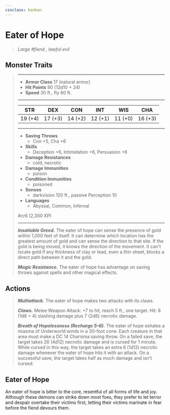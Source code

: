 ```yaml
---
cssclass: kanban
---
```


# Eater of Hope
>*Large #fiend , lawful evil*
## Monster Traits
>___
>- **Armor Class** 17 (natural armor)
>- **Hit Points** 90 (12d10 + 24)
>- **Speed** 30 ft., fly 60 ft.
>___
>|STR|DEX|CON|INT|WIS|CHA|
>|:---:|:---:|:---:|:---:|:---:|:---:|
>|19 (+4)|17 (+3)|14 (+2)|12 (+1)|11 (+0)|16 (+3)|
>___
>- **Saving Throws**
>	 - Con +5, Cha +6
>- **Skills**
>	 - Deception +6, Intimidation +6, Persuasion +6
>- **Damage Resistances**
>	 - cold, necrotic
>- **Damage Immunities**
>	 - poison
>- **Condition Immunities**
>	 - poisoned
>- **Senses**
>	 - darkvision 120 ft., passive Perception 10
>- **Languages**
>	 - Abyssal, Common, Infernal
>
> #cr6 (2,300 XP)
>___
>***Insatiable Greed.*** The eater of hope can sense the presence of gold within 1,000 feet of itself. It can determine which location has the greatest amount of gold and can sense the direction to that site. If the gold is being moved, it knows the direction of the movement. It can't locate gold if any thickness of clay or lead, even a thin sheet, blocks a direct path between it and the gold.  
>
>***Magic Resistance.*** The eater of hope has advantage on saving throws against spells and other magical effects.  
>
## Actions
>***Multiattack.*** The eater of hope makes two attacks with its claws.  
>
>***Claws.*** Melee Weapon Attack: +7 to hit, reach 5 ft., one target. Hit: 8 (1d8 + 4) slashing damage plus 7 (2d6) necrotic damage.  
>
>***Breath of Hopelessness (Recharge 5–6).*** The eater of hope exhales a miasma of Underworld winds in a 30-foot cone. Each creature in that area must make a DC 14 Charisma saving throw. On a failed save, the target takes 26 (4d12) necrotic damage and is cursed for 1 minute. While cursed in this way, the target takes an extra 6 (1d12) necrotic damage whenever the eater of hope hits it with an attack. On a successful save, the target takes half as much damage and isn't cursed.
## Eater of Hope
An eater of hope is bitter to the core, resentful of all forms of life and joy. Although these demons can strike down most foes, they prefer to let terror and despair overtake their victims first, letting their victims marinate in fear before the fiend devours them.